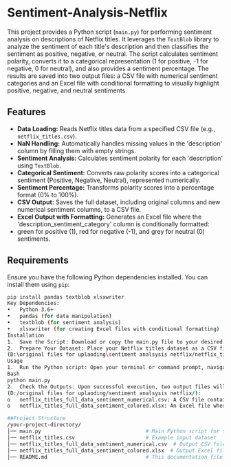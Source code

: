 # Sentiment-Analysis-Netflix



This project provides a Python script (`main.py`) for performing sentiment analysis on descriptions of Netflix titles. It leverages the `TextBlob`
library to analyze the sentiment of each title's description and then classifies the sentiment as positive, negative, or neutral. 
The script calculates sentiment polarity, converts it to a categorical representation (1 for positive, -1 for negative, 0 for neutral), 
and also provides a sentiment percentage. The results are saved into two output files: a CSV file with numerical sentiment categories and an Excel file with conditional formatting to visually highlight positive, negative, and neutral sentiments.

## Features

* **Data Loading:** Reads Netflix titles data from a specified CSV file (e.g., `netflix_titles.csv`).
* **NaN Handling:** Automatically handles missing values in the 'description' column by filling them with empty strings.
* **Sentiment Analysis:** Calculates sentiment polarity for each 'description' using `TextBlob`.
* **Categorical Sentiment:** Converts raw polarity scores into a categorical sentiment (Positive, Negative, Neutral), represented numerically.
* **Sentiment Percentage:** Transforms polarity scores into a percentage format (0% to 100%).
* **CSV Output:** Saves the full dataset, including original columns and new numerical sentiment columns, to a CSV file.
* **Excel Output with Formatting:** Generates an Excel file where the 'description_sentiment_category' column is conditionally formatted:
* green for positive (1), red for negative (-1), and grey for neutral (0) sentiments.

## Requirements

Ensure you have the following Python dependencies installed. You can install them using `pip`:

```bash
pip install pandas textblob xlsxwriter
Key Dependencies:
•	Python 3.6+
•	pandas (for data manipulation)
•	textblob (for sentiment analysis)
•	xlsxwriter (for creating Excel files with conditional formatting)
Installation
1.	Save the Script: Download or copy the main.py file to your desired project directory.
2.	Prepare Your Dataset: Place your Netflix titles dataset as a CSV file (e.g., netflix_titles.csv) in the location specified in the script
(D:\original files for uplaoding\sentiment analsysis netflix/netflix_titles.csv), or update the INPUT_CSV_FILE variable in main.py with the correct path to your CSV file.
Usage
1.	Run the Python script: Open your terminal or command prompt, navigate to the directory where main.py is located, and execute:
Bash
python main.py
2.	Check the Outputs: Upon successful execution, two output files will be generated in the specified output directory
(D:/original files for uplaoding/sentiment analsysis netflix/):
o	netflix_titles_full_data_sentiment_numerical.csv: A CSV file containing all original data plus the new sentiment columns with numerical categories.
o	netflix_titles_full_data_sentiment_colored.xlsx: An Excel file where the 'description_sentiment_category' column is colored based on sentiment (green for positive, red for negative, grey for neutral).

##Project Structure
/your-project-directory/
│── main.py                                  # Main Python script for sentiment analysis
│── netflix_titles.csv                       # Example input dataset
│── netflix_titles_full_data_sentiment_numerical.csv  # Output CSV file
│── netflix_titles_full_data_sentiment_colored.xlsx  # Output Excel file with colored sentiment
│── README.md                                # This documentation file
